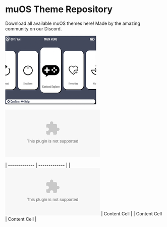 # muOS Theme Repository

Download all available muOS themes here! Made by the amazing community on our Discord.

![GarstardOS](/preview/GarstardOS.png)

![GarstardOS Download](https://github.com/VagueParade/themes-testing/releases/download/2024-05-16_1528/GarstardOS.zip)


| ------------- | ------------- |
| ![GarstardOS Download](https://github.com/VagueParade/themes-testing/releases/download/2024-05-16_1528/GarstardOS.zip)  | Content Cell  |
| Content Cell  | Content Cell  |
